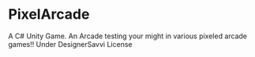 # PixelArcade
A C# Unity Game. An Arcade testing your might in various pixeled arcade games!! Under DesignerSavvi License
